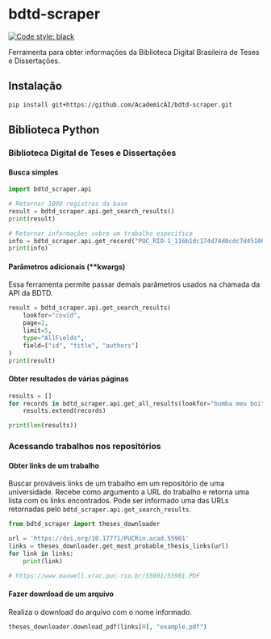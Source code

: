 # bdtd-scraper
[![Code style: black](https://img.shields.io/badge/code%20style-black-000000.svg)](https://github.com/psf/black)

Ferramenta para obter informações da Biblioteca Digital Brasileira de Teses e Dissertações.

## Instalação

```sh
pip install git+https://github.com/AcademicAI/bdtd-scraper.git
```

## Biblioteca Python

### Biblioteca Digital de Teses e Dissertações
#### Busca simples
```python
import bdtd_scraper.api

# Retornar 1000 registros da base
result = bdtd_scraper.api.get_search_results()
print(result)

# Retornar informações sobre um trabalho específico
info = bdtd_scraper.api.get_record("PUC_RIO-1_116b1dc174d74d0cdc7d451060e9129a")
print(info)
```

#### Parâmetros adicionais (**kwargs)

Essa ferramenta permite passar demais parâmetros usados na chamada da API da BDTD.

```python
result = bdtd_scraper.api.get_search_results(
    lookfor="covid",
    page=2,
    limit=5,
    type="AllFields",
    field=["id", "title", "authors"]
)
print(result)
```

#### Obter resultados de várias páginas
```python
results = []
for records in bdtd_scraper.api.get_all_results(lookfor="bumba meu boi", limit=100):
    results.extend(records)

print(len(results))
```

### Acessando trabalhos nos repositórios
#### Obter links de um trabalho

Buscar prováveis links de um trabalho em um repositório de uma universidade. Recebe como argumento a URL do trabalho e retorna uma lista com os links encontrados. Pode ser informado uma das URLs retornadas pelo `bdtd_scraper.api.get_search_results`.

```python
from bdtd_scraper import theses_downloader

url = 'https://doi.org/10.17771/PUCRio.acad.55901'
links = theses_downloader.get_most_probable_thesis_links(url)
for link in links:
    print(link)

# https://www.maxwell.vrac.puc-rio.br/55901/55901.PDF
```
#### Fazer download de um arquivo

Realiza o download do arquivo com o nome informado.

```python
theses_downloader.download_pdf(links[0], "example.pdf")
```
